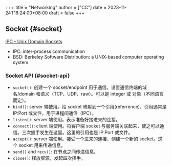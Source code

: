 +++
title = "Networking"
author = ["CC"]
date = 2023-11-24T16:24:00+08:00
draft = false
+++

## Socket {#socket}

[IPC - Unix Domain Sockets](https://goodyduru.github.io/os/2023/10/03/ipc-unix-domain-sockets.html)

-   IPC: inter-process communication
-   BSD: Berkeley Software Distribution: a UNIX-based computer operating system


### Socket API {#socket-api}

-   `socket()`: 创建一个 socket/endpoint 用于通信。设置通信终端的域名/domain 和语义（TCP、UDP、raw）。可以是 integer 或 对象（不同语言而定）。
-   `bind()`: server 端使用。给 socket 映射到一个引用(referrence)，引用通常是 IP:Port 或文件，用于进程间通信（IPC）。
-   `listen()`: server 端使用。表示准备好接进来的连接。
-   `connect()`: client 端使用。将客户端 socket 与服务端关联起来，使之可以通信。三次握手发生在这里。这里的引用也是 IP:Port 或文件。
-   `accept()`: server 端使用。接受一个进来的连接，创建一个新的 socket。这个 socket 用来传递信息。
-   `send()` and `recv()`: 在节点之间传递信息。
-   `close()`: 释放资源，发起四次挥手。

